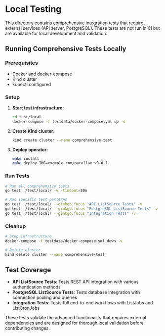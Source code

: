 # Local Testing

This directory contains comprehensive integration tests that require external services (API server, PostgreSQL). These tests are not run in CI but are available for local development and validation.

## Running Comprehensive Tests Locally

### Prerequisites

- Docker and docker-compose
- Kind cluster
- kubectl configured

### Setup

1. **Start test infrastructure:**
   ```bash
   cd test/local
   docker-compose -f testdata/docker-compose.yml up -d
   ```

2. **Create Kind cluster:**
   ```bash
   kind create cluster --name comprehensive-test
   ```

3. **Deploy operator:**
   ```bash
   make install
   make deploy IMG=example.com/parallax:v0.0.1
   ```

### Run Tests

```bash
# Run all comprehensive tests
go test ./test/local/ -v -timeout=30m

# Run specific test patterns
go test ./test/local/ --ginkgo.focus "API ListSource Tests" -v
go test ./test/local/ --ginkgo.focus "PostgreSQL ListSource Tests" -v
go test ./test/local/ --ginkgo.focus "Integration Tests" -v
```

### Cleanup

```bash
# Stop infrastructure
docker-compose -f testdata/docker-compose.yml down -v

# Delete cluster
kind delete cluster --name comprehensive-test
```

## Test Coverage

- **API ListSource Tests**: Tests REST API integration with various authentication methods
- **PostgreSQL ListSource Tests**: Tests database integration with connection pooling and queries
- **Integration Tests**: Tests full end-to-end workflows with ListJobs and ListCronJobs

These tests validate the advanced functionality that requires external dependencies and are designed for thorough local validation before contributing changes.